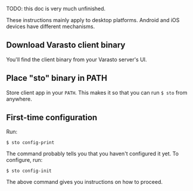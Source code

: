 TODO: this doc is very much unfinished.

These instructions mainly apply to desktop platforms. Android and iOS devices have
different mechanisms.


Download Varasto client binary
------------------------------

You'll find the client binary from your Varasto server's UI.


Place "sto" binary in PATH
--------------------------

Store client app in your `PATH`. This makes it so that you can run `$ sto` from anywhere.


First-time configuration
------------------------

Run:

```
$ sto config-print
```

The command probably tells you that you haven't configured it yet. To configure, run:

```
$ sto config-init
```

The above command gives you instructions on how to proceed.
